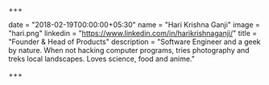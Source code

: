 +++

date = "2018-02-19T00:00:00+05:30" 
name = "Hari Krishna Ganji"
image = "hari.png"
linkedin = "https://www.linkedin.com/in/harikrishnaganji/"
title = "Founder & Head of Products"
description = "Software Engineer and a geek by nature. When not hacking computer programs, tries photography and treks local landscapes. Loves science, food and anime."

+++